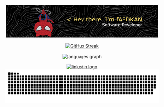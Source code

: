 ![Header](./spiderman-header.png)

<div align="center">
  <a href="https://git.io/streak-stats"><img src="https://streak-stats.demolab.com?user=fAEDKAN&border_radius=20&date_format=j%20M%5B%20Y%5D&background=45%2C616161%2C000000&stroke=FFE370&ring=FCFCFC&fire=FFE370&sideNums=FFE370&border=FFFFFF&currStreakNum=FFE370&sideLabels=FCFCFC&currStreakLabel=FFE370&dates=FCFCFC" alt="GitHub Streak" /></a>
</div>

<br clear="both">

<div align="center">
  <img src="https://github-readme-stats.vercel.app/api/top-langs?username=fAEDKAN&locale=en&hide_title=false&layout=compact&card_width=320&langs_count=8&theme=slateorange&hide_border=false&order=2" height="175" alt="languages graph"  />
</div>

<br clear="both">

<div align="center">
  <a href="https://www.linkedin.com/in/sommafederico/" target="_blank">
    <img src="https://img.shields.io/static/v1?message=LinkedIn&logo=linkedin&label=&color=0077B5&logoColor=white&labelColor=&style=for-the-badge" height="30" alt="linkedin logo"  />
  </a>
</div>

<div align="center">
  <img src="https://github.com/fAEDKAN/fAEDKAN/blob/output/github-contribution-grid-snake-dark.svg"/>
</div>

